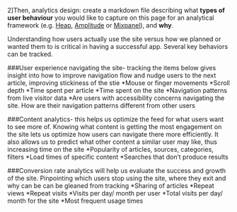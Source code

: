 2]Then, analytics design: create a markdown file describing what **types of user behaviour** you would like to capture on this page for an analytical framework (e.g. [Heap](https://docs.heap.io/docs), [Amplitude](https://developers.amplitude.com/docs) or [Mixpanel](https://developer.mixpanel.com/docs)), and **why**.

Understanding how users actually use the site versus how we planned or wanted them to is critical in having a successful app. Several key behaviors can be tracked. 

###User experience navigating the site- tracking the items below gives insight into how to improve navigation flow and nudge users to the next article, improving stickiness of the stie
*Mouse or finger movements 
*Scroll depth
*Time spent per article
*Time spent on the site 
*Navigation patterns from live visitor data
*Are users with accessibility concerns navigating the site. How are their navigation patterns different from other users

###Content analytics- this helps us optimize the feed for what users want to see more of. Knowing what content is getting the most engagement on the site lets us optimize how users can navigate there more efficiently. It also allows us to predict what other content a similar user may like, thus increasing time on the site
*Popularity of articles, sources, categories, filters
*Load times of specific content
*Searches that don’t produce results

###Conversion rate analytics will help us evaluate the success and growth of the site. Pinpointing which users stop using the site, where they exit and why can be can be gleaned from tracking
*Sharing of articles
*Repeat views
*Repeat visits
*Visits per day/ month per user 
*Total visits per day/ month for the site 
*Most frequent usage times
